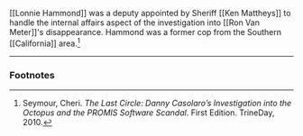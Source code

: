 [[Lonnie Hammond]] was a deputy appointed by Sheriff [[Ken Mattheys]] to handle the internal affairs aspect of the investigation into [[Ron Van Meter]]'s disappearance. Hammond was a former cop from the Southern [[California]] area.[^1]

---
### Footnotes

[^1]: Seymour, Cheri. *The Last Circle: Danny Casolaro’s Investigation into the Octopus and the PROMIS Software Scandal*. First Edition. TrineDay, 2010.